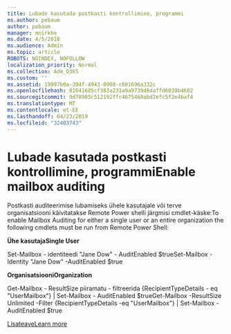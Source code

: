 ```yaml
---
title: Lubade kasutada postkasti kontrollimine, programmi
ms.author: pebaum
author: pebaum
manager: mnirkhe
ms.date: 4/5/2018
ms.audience: Admin
ms.topic: article
ROBOTS: NOINDEX, NOFOLLOW
localization_priority: Normal
ms.collection: Adm_O365
ms.custom: ''
ms.assetid: 19997b0a-394f-4943-8908-c601696a332c
ms.openlocfilehash: 81041685cf383a231a9a9739d6daffd6039b4602
ms.sourcegitcommit: 9d78905c512192ffc4675468abd2efc5f2e4baf4
ms.translationtype: MT
ms.contentlocale: et-EE
ms.lasthandoff: 04/23/2019
ms.locfileid: "32403743"
---
```

# <a name="enable-mailbox-auditing"></a><span data-ttu-id="354bb-102">Lubade kasutada postkasti kontrollimine, programmi</span><span class="sxs-lookup"><span data-stu-id="354bb-102">Enable mailbox auditing</span></span>

<span data-ttu-id="354bb-103">Postkasti auditeerimise lubamiseks ühele kasutajale või terve organisatsiooni käivitatakse Remote Power shelli järgmisi cmdlet-käske:</span><span class="sxs-lookup"><span data-stu-id="354bb-103">To enable Mailbox Auditing for either a single user or an entire organization the following cmdlets must be run from Remote Power Shell:</span></span>
  
 <span data-ttu-id="354bb-104">**Ühe kasutaja**</span><span class="sxs-lookup"><span data-stu-id="354bb-104">**Single User**</span></span>
  
<span data-ttu-id="354bb-105">Set-Mailbox - identiteedi "Jane Dow" - AuditEnabled $true</span><span class="sxs-lookup"><span data-stu-id="354bb-105">Set-Mailbox -Identity "Jane Dow" -AuditEnabled $true</span></span>
  
 <span data-ttu-id="354bb-106">**Organisatsiooni**</span><span class="sxs-lookup"><span data-stu-id="354bb-106">**Organization**</span></span>
  
<span data-ttu-id="354bb-107">Get-Mailbox - ResultSize piiramatu - filtreerida {RecipientTypeDetails - eq "UserMailbox"} | Set-Mailbox - AuditEnabled $true</span><span class="sxs-lookup"><span data-stu-id="354bb-107">Get-Mailbox -ResultSize Unlimited -Filter {RecipientTypeDetails -eq "UserMailbox"} | Set-Mailbox -AuditEnabled $true</span></span>
  
[<span data-ttu-id="354bb-108">Lisateave</span><span class="sxs-lookup"><span data-stu-id="354bb-108">Learn more</span></span>](https://support.office.com/article/aaca8987-5b62-458b-9882-c28476a66918)
  

